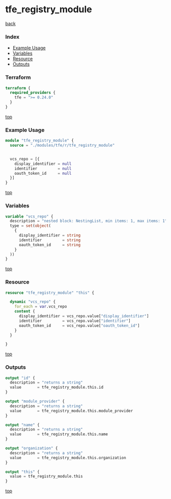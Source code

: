 # tfe_registry_module

[back](../tfe.md)

### Index

- [Example Usage](#example-usage)
- [Variables](#variables)
- [Resource](#resource)
- [Outputs](#outputs)

### Terraform

```terraform
terraform {
  required_providers {
    tfe = ">= 0.24.0"
  }
}
```

[top](#index)

### Example Usage

```terraform
module "tfe_registry_module" {
  source = "./modules/tfe/r/tfe_registry_module"


  vcs_repo = [{
    display_identifier = null
    identifier         = null
    oauth_token_id     = null
  }]
}
```

[top](#index)

### Variables

```terraform
variable "vcs_repo" {
  description = "nested block: NestingList, min items: 1, max items: 1"
  type = set(object(
    {
      display_identifier = string
      identifier         = string
      oauth_token_id     = string
    }
  ))
}
```

[top](#index)

### Resource

```terraform
resource "tfe_registry_module" "this" {

  dynamic "vcs_repo" {
    for_each = var.vcs_repo
    content {
      display_identifier = vcs_repo.value["display_identifier"]
      identifier         = vcs_repo.value["identifier"]
      oauth_token_id     = vcs_repo.value["oauth_token_id"]
    }
  }

}
```

[top](#index)

### Outputs

```terraform
output "id" {
  description = "returns a string"
  value       = tfe_registry_module.this.id
}

output "module_provider" {
  description = "returns a string"
  value       = tfe_registry_module.this.module_provider
}

output "name" {
  description = "returns a string"
  value       = tfe_registry_module.this.name
}

output "organization" {
  description = "returns a string"
  value       = tfe_registry_module.this.organization
}

output "this" {
  value = tfe_registry_module.this
}
```

[top](#index)